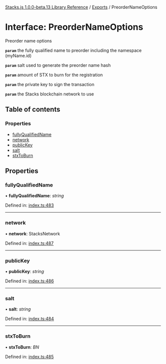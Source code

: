 [Stacks.js 1.0.0-beta.13 Library Reference](../README.md) / [Exports](../modules.md) / PreorderNameOptions

# Interface: PreorderNameOptions

Preorder name options

**`param`** the fully qualified name to preorder including the
                                       namespace (myName.id)

**`param`** salt used to generate the preorder name hash

**`param`** amount of STX to burn for the registration

**`param`** the private key to sign the transaction

**`param`** the Stacks blockchain network to use

## Table of contents

### Properties

- [fullyQualifiedName](preordernameoptions.md#fullyqualifiedname)
- [network](preordernameoptions.md#network)
- [publicKey](preordernameoptions.md#publickey)
- [salt](preordernameoptions.md#salt)
- [stxToBurn](preordernameoptions.md#stxtoburn)

## Properties

### fullyQualifiedName

• **fullyQualifiedName**: *string*

Defined in: [index.ts:483](https://github.com/blockstack/stacks.js/blob/master/packages/bns/src/index.ts#L483)

___

### network

• **network**: StacksNetwork

Defined in: [index.ts:487](https://github.com/blockstack/stacks.js/blob/master/packages/bns/src/index.ts#L487)

___

### publicKey

• **publicKey**: *string*

Defined in: [index.ts:486](https://github.com/blockstack/stacks.js/blob/master/packages/bns/src/index.ts#L486)

___

### salt

• **salt**: *string*

Defined in: [index.ts:484](https://github.com/blockstack/stacks.js/blob/master/packages/bns/src/index.ts#L484)

___

### stxToBurn

• **stxToBurn**: *BN*

Defined in: [index.ts:485](https://github.com/blockstack/stacks.js/blob/master/packages/bns/src/index.ts#L485)
